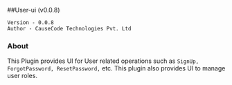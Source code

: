 ##User-ui (v0.0.8)

```
Version - 0.0.8
Author - CauseCode Technologies Pvt. Ltd
```

### About
This Plugin provides UI for User related operations such as `SignUp, ForgotPassword, ResetPassword,` etc.
This plugin also provides UI to manage user roles.
